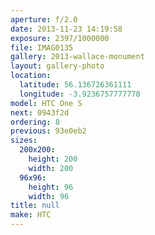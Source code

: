 ```yaml
---
aperture: f/2.0
date: 2013-11-23 14:19:58
exposure: 2397/1000000
file: IMAG0135
gallery: 2013-wallace-monument
layout: gallery-photo
location:
  latitude: 56.136726361111
  longitude: -3.9236757777778
model: HTC One S
next: 0943f2d
ordering: 8
previous: 93e0eb2
sizes:
  200x200:
    height: 200
    width: 200
  96x96:
    height: 96
    width: 96
title: null
make: HTC
---
```


